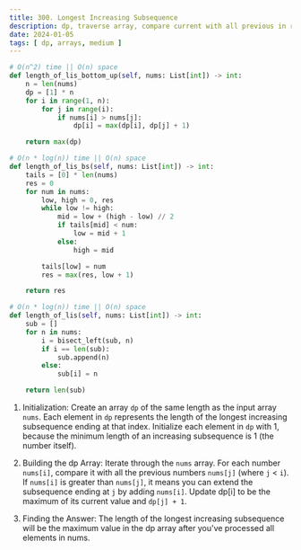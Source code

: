 ```yaml
---
title: 300. Longest Increasing Subsequence
description: dp, traverse array, compare current with all previous in range, update dp if current bigger than prev
date: 2024-01-05
tags: [ dp, arrays, medium ]
---
```


```python
# O(n^2) time || O(n) space
def length_of_lis_bottom_up(self, nums: List[int]) -> int:
    n = len(nums)
    dp = [1] * n
    for i in range(1, n):
        for j in range(i):
            if nums[i] > nums[j]:
                dp[i] = max(dp[i], dp[j] + 1)

    return max(dp)
```

```python
# O(n * log(n)) time || O(n) space
def length_of_lis_bs(self, nums: List[int]) -> int:
    tails = [0] * len(nums)
    res = 0
    for num in nums:
        low, high = 0, res
        while low != high:
            mid = low + (high - low) // 2
            if tails[mid] < num:
                low = mid + 1
            else:
                high = mid

        tails[low] = num
        res = max(res, low + 1)

    return res
```

```python
# O(n * log(n)) time || O(n) space
def length_of_lis(self, nums: List[int]) -> int:
    sub = []
    for n in nums:
        i = bisect_left(sub, n)
        if i == len(sub):
            sub.append(n)
        else:
            sub[i] = n

    return len(sub)
```

1) Initialization: Create an array `dp` of the same length as the input array `nums`. Each element in `dp` represents
   the length of the longest increasing subsequence ending at that index. Initialize each element in `dp` with 1,
   because the minimum length of an increasing subsequence is 1 (the number itself).

2) Building the dp Array: Iterate through the `nums` array. For each number `nums[i]`, compare it with all the previous
   numbers `nums[j]` (where `j` < `i`). If `nums[i]` is greater than `nums[j]`, it means you can extend the subsequence
   ending at `j` by adding `nums[i]`. Update dp[i] to be the maximum of its current value and `dp[j] + 1`.

3) Finding the Answer: The length of the longest increasing subsequence will be the maximum value in the dp array after
   you've processed all elements in nums.
